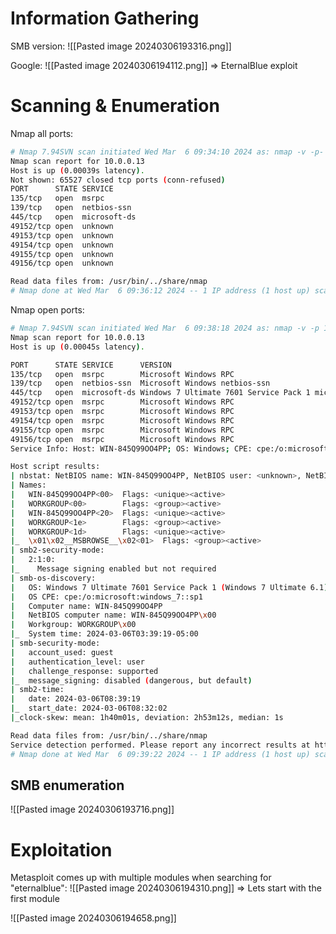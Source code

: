 # Information Gathering



SMB version:
![[Pasted image 20240306193316.png]]

Google:
![[Pasted image 20240306194112.png]]
=> EternalBlue exploit

# Scanning & Enumeration

Nmap all ports:
```bash
# Nmap 7.94SVN scan initiated Wed Mar  6 09:34:10 2024 as: nmap -v -p- -oN blue_all.nmap 10.0.0.13
Nmap scan report for 10.0.0.13
Host is up (0.00039s latency).
Not shown: 65527 closed tcp ports (conn-refused)
PORT      STATE SERVICE
135/tcp   open  msrpc
139/tcp   open  netbios-ssn
445/tcp   open  microsoft-ds
49152/tcp open  unknown
49153/tcp open  unknown
49154/tcp open  unknown
49155/tcp open  unknown
49156/tcp open  unknown

Read data files from: /usr/bin/../share/nmap
# Nmap done at Wed Mar  6 09:36:12 2024 -- 1 IP address (1 host up) scanned in 121.86 seconds
```

Nmap open ports:
```bash
# Nmap 7.94SVN scan initiated Wed Mar  6 09:38:18 2024 as: nmap -v -p 135,139,445,49152,49153,49154,49155,49156 -sV -sC -oN blue_open.nmap 10.0.0.13
Nmap scan report for 10.0.0.13
Host is up (0.00045s latency).

PORT      STATE SERVICE      VERSION
135/tcp   open  msrpc        Microsoft Windows RPC
139/tcp   open  netbios-ssn  Microsoft Windows netbios-ssn
445/tcp   open  microsoft-ds Windows 7 Ultimate 7601 Service Pack 1 microsoft-ds (workgroup: WORKGROUP)
49152/tcp open  msrpc        Microsoft Windows RPC
49153/tcp open  msrpc        Microsoft Windows RPC
49154/tcp open  msrpc        Microsoft Windows RPC
49155/tcp open  msrpc        Microsoft Windows RPC
49156/tcp open  msrpc        Microsoft Windows RPC
Service Info: Host: WIN-845Q99OO4PP; OS: Windows; CPE: cpe:/o:microsoft:windows

Host script results:
| nbstat: NetBIOS name: WIN-845Q99OO4PP, NetBIOS user: <unknown>, NetBIOS MAC: 08:00:27:7e:f9:be (Oracle VirtualBox virtual NIC)
| Names:
|   WIN-845Q99OO4PP<00>  Flags: <unique><active>
|   WORKGROUP<00>        Flags: <group><active>
|   WIN-845Q99OO4PP<20>  Flags: <unique><active>
|   WORKGROUP<1e>        Flags: <group><active>
|   WORKGROUP<1d>        Flags: <unique><active>
|_  \x01\x02__MSBROWSE__\x02<01>  Flags: <group><active>
| smb2-security-mode: 
|   2:1:0: 
|_    Message signing enabled but not required
| smb-os-discovery: 
|   OS: Windows 7 Ultimate 7601 Service Pack 1 (Windows 7 Ultimate 6.1)
|   OS CPE: cpe:/o:microsoft:windows_7::sp1
|   Computer name: WIN-845Q99OO4PP
|   NetBIOS computer name: WIN-845Q99OO4PP\x00
|   Workgroup: WORKGROUP\x00
|_  System time: 2024-03-06T03:39:19-05:00
| smb-security-mode: 
|   account_used: guest
|   authentication_level: user
|   challenge_response: supported
|_  message_signing: disabled (dangerous, but default)
| smb2-time: 
|   date: 2024-03-06T08:39:19
|_  start_date: 2024-03-06T08:32:02
|_clock-skew: mean: 1h40m01s, deviation: 2h53m12s, median: 1s

Read data files from: /usr/bin/../share/nmap
Service detection performed. Please report any incorrect results at https://nmap.org/submit/ .
# Nmap done at Wed Mar  6 09:39:22 2024 -- 1 IP address (1 host up) scanned in 64.26 seconds
```

## SMB enumeration

![[Pasted image 20240306193716.png]]
# Exploitation

Metasploit comes up with multiple modules when searching for "eternalblue": 
![[Pasted image 20240306194310.png]]
=> Lets start with the first module

![[Pasted image 20240306194658.png]]